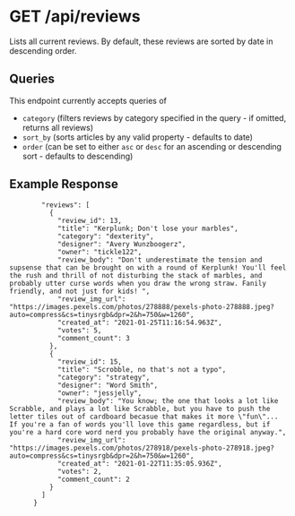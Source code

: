 # GET /api/reviews

Lists all current reviews. By default, these reviews are sorted by date in descending order.

## Queries

This endpoint currently accepts queries of

- `category` (filters reviews by category specified in the query - if omitted, returns all reviews)
- `sort_by` (sorts articles by any valid property - defaults to date)
- `order` (can be set to either `asc` or `desc` for an ascending or descending sort - defaults to descending)

## Example Response

```
        "reviews": [
          {
            "review_id": 13,
            "title": "Kerplunk; Don't lose your marbles",
            "category": "dexterity",
            "designer": "Avery Wunzboogerz",
            "owner": "tickle122",
            "review_body": "Don't underestimate the tension and supsense that can be brought on with a round of Kerplunk! You'll feel the rush and thrill of not disturbing the stack of marbles, and probably utter curse words when you draw the wrong straw. Fanily friendly, and not just for kids! ",
            "review_img_url": "https://images.pexels.com/photos/278888/pexels-photo-278888.jpeg?auto=compress&cs=tinysrgb&dpr=2&h=750&w=1260",
            "created_at": "2021-01-25T11:16:54.963Z",
            "votes": 5,
            "comment_count": 3
          },
          {
            "review_id": 15,
            "title": "Scrobble, no that's not a typo",
            "category": "strategy",
            "designer": "Word Smith",
            "owner": "jessjelly",
            "review_body": "You know; the one that looks a lot like Scrabble, and plays a lot like Scrabble, but you have to push the letter tiles out of cardboard becasue that makes it more \"fun\"...  If you're a fan of words you'll love this game regardless, but if you're a hard core word nerd you probably have the original anyway.",
            "review_img_url": "https://images.pexels.com/photos/278918/pexels-photo-278918.jpeg?auto=compress&cs=tinysrgb&dpr=2&h=750&w=1260",
            "created_at": "2021-01-22T11:35:05.936Z",
            "votes": 2,
            "comment_count": 2
          }
        ]
      }
```

